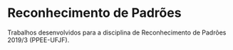 # Reconhecimento de Padrões

Trabalhos desenvolvidos para a disciplina de Reconhecimento de Padrões 2019/3 (PPEE-UFJF).
